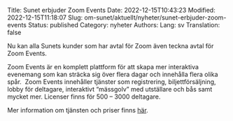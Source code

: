 Title: Sunet erbjuder Zoom Events
Date: 2022-12-15T10:43:23
Modified: 2022-12-15T11:18:07
Slug: om-sunet/aktuellt/nyheter/sunet-erbjuder-zoom-events
Status: published
Category: nyheter
Authors: 
Lang: sv
Translation: false

Nu kan alla Sunets kunder som har avtal för Zoom även teckna avtal för Zoom Events.


Zoom Events är en komplett plattform för att skapa mer interaktiva evenemang som kan sträcka sig över flera dagar och innehålla flera olika spår.  Zoom Events innehåller tjänster som registrering, biljettförsäljning, lobby för deltagare, interaktivt “mässgolv” med utställare och bås samt mycket mer. Licenser finns för 500 – 3000 deltagare.


Mer information om tjänsten och priser finns [här](https://wiki.sunet.se/pages/viewpage.action?pageId=57934092).


